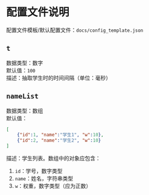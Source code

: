 # 配置文件说明
配置文件模板/默认配置文件：`docs/config_template.json`

## `t`
数据类型：数字  
默认值：`100`  
描述：抽取学生时的时间间隔（单位：毫秒）

## `nameList`
数据类型：数组  
默认值：
```json
[
    {"id":1, "name":"学生1", "w":10},
    {"id":2, "name":"学生2", "w":10}
]
```
描述：学生列表。数组中的对象应包含：
1. `id`：学号，数字类型
2. `name`：姓名，字符串类型
3. `w`：权重，数字类型（应为正数）
